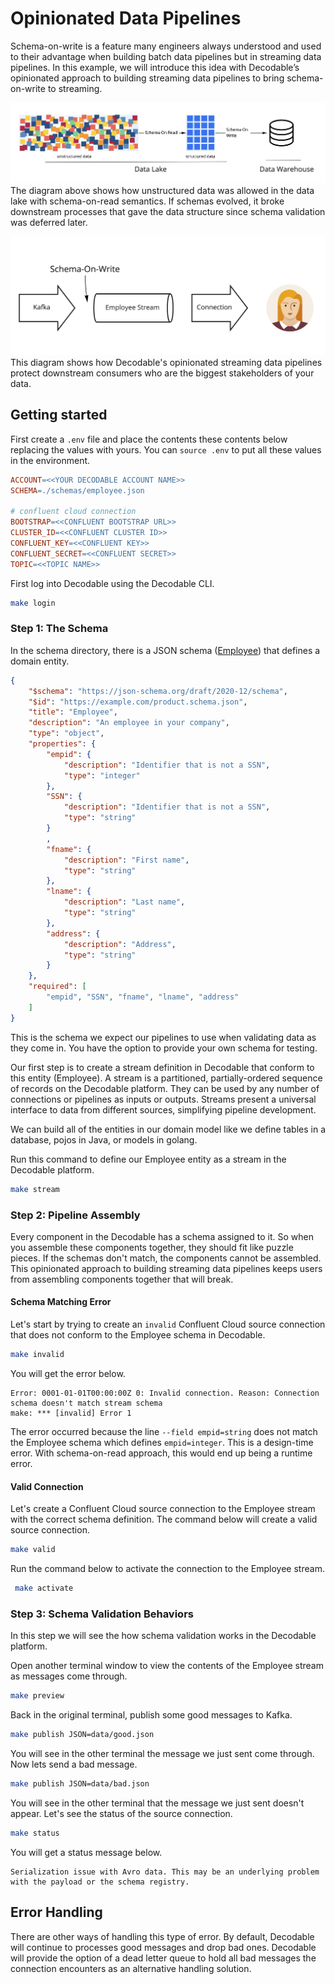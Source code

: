 # Opinionated Data Pipelines
Schema-on-write is a feature many engineers always understood and used to their advantage when building batch data pipelines but in streaming data pipelines. In this example, we will introduce this idea with Decodable’s opinionated approach to building streaming data pipelines to bring schema-on-write to streaming.

![schema on read](images/odp.jpg)
The diagram above shows how unstructured data was allowed in the data lake with schema-on-read semantics. If schemas evolved, it broke downstream processes that gave the data structure since schema validation was deferred later.

![schema on write](images/sow.jpg)
This diagram shows how Decodable's opinionated streaming data pipelines protect downstream consumers who are the biggest stakeholders of your data.

## Getting started
First create a ``.env`` file and place the contents these contents below replacing the values with yours. You can ``source .env`` to put all these values in the environment.

```Makefile
ACCOUNT=<<YOUR DECODABLE ACCOUNT NAME>>
SCHEMA=./schemas/employee.json

# confluent cloud connection
BOOTSTRAP=<<CONFLUENT BOOTSTRAP URL>>
CLUSTER_ID=<<CONFLUENT CLUSTER ID>>
CONFLUENT_KEY=<<CONFLUENT KEY>>
CONFLUENT_SECRET=<<CONFLUENT SECRET>>
TOPIC=<<TOPIC NAME>>
```

First log into Decodable using the Decodable CLI.

```bash
make login
```

### Step 1: The Schema
In the schema directory, there is a JSON schema ([Employee](schemas/employee.json)) that defines a domain entity. 


```json
{
    "$schema": "https://json-schema.org/draft/2020-12/schema",
    "$id": "https://example.com/product.schema.json",
    "title": "Employee",
    "description": "An employee in your company",
    "type": "object",
    "properties": {
        "empid": {
            "description": "Identifier that is not a SSN",
            "type": "integer"
        },
        "SSN": {
            "description": "Identifier that is not a SSN",
            "type": "string"
        }
        ,
        "fname": {
            "description": "First name",
            "type": "string"
        },
        "lname": {
            "description": "Last name",
            "type": "string"
        },
        "address": {
            "description": "Address",
            "type": "string"
        }
    },
    "required": [
        "empid", "SSN", "fname", "lname", "address"
    ]
}
```

This is the schema we expect our pipelines to use when validating data as they come in. You have the option to provide your own schema for testing.

Our first step is to create a stream definition in Decodable that conform to this entity (Employee). A stream is a partitioned, partially-ordered sequence of records on the Decodable platform. They can be used by any number of connections or pipelines as inputs or outputs. Streams present a universal interface to data from different sources, simplifying pipeline development.

We can build all of the entities in our domain model like we define tables in a database, pojos in Java, or models in golang.

Run this command to define our Employee entity as a stream in the Decodable platform.

```bash
make stream
```

### Step 2: Pipeline Assembly
Every component in the Decodable has a schema assigned to it. So when you assemble these components together, they should fit like puzzle pieces. If the schemas don't match, the components cannot be assembled. This opinionated approach to building streaming data pipelines keeps users from assembling components together that will break.


#### Schema Matching Error
Let's start by trying to create an ``invalid`` Confluent Cloud source connection that does not conform to the Employee schema in Decodable. 

```bash
make invalid
```

You will get the error below.

```
Error: 0001-01-01T00:00:00Z 0: Invalid connection. Reason: Connection schema doesn't match stream schema
make: *** [invalid] Error 1
```

The error occurred because the line ``--field empid=string`` does not match the Employee schema which defines ``empid=integer``. This is a design-time error. With schema-on-read approach, this would end up being a runtime error.

#### Valid Connection
Let's create a Confluent Cloud source connection to the Employee stream with the correct schema definition. The command below will create a valid source connection.

```bash
make valid
```

Run the command below to activate the connection to the Employee stream.

```bash
 make activate
```

### Step 3: Schema Validation Behaviors
In this step we will see the how schema validation works in the Decodable platform.

Open another terminal window to view the contents of the Employee stream as messages come through.

```bash
make preview
```

Back in the original terminal, publish some good messages to Kafka.

```bash
make publish JSON=data/good.json
```

You will see in the other terminal the message we just sent come through. Now lets send a bad message.

```bash
make publish JSON=data/bad.json
```

You will see in the other terminal that the message we just sent doesn't appear. Let's see the status of the source connection.

```bash
make status
```

You will get a status message below.

```
Serialization issue with Avro data. This may be an underlying problem with the payload or the schema registry.
```

## Error Handling
There are other ways of handling this type of error. By default, Decodable will continue to processes good messages and drop bad ones. Decodable will provide the option of a dead letter queue to hold all bad messages the connection encounters as an alternative handling solution.

